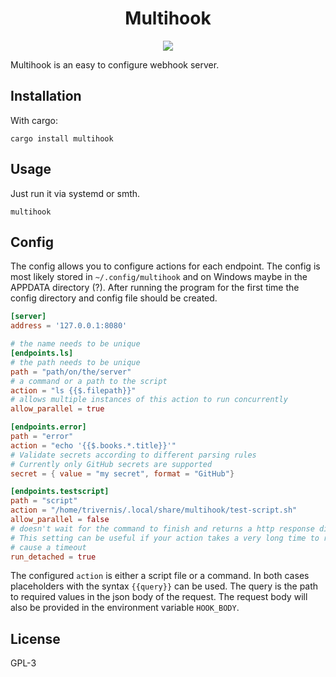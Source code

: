 <h1 align="center">
Multihook
</h1>
<p align="center">
    <a href="https://crates.io/crates/multihook">
        <img src="https://img.shields.io/crates/v/multihook?style=for-the-badge">
    </a>
</p>

Multihook is an easy to configure webhook server.

## Installation

With cargo:
```
cargo install multihook
```

## Usage

Just run it via systemd or smth.

```
multihook
```

## Config

The config allows you to configure actions for each endpoint. The config is most likely
stored in `~/.config/multihook` and on Windows maybe in the APPDATA directory (?).
After running the program for the first time the config directory and config file should be created.

```toml
[server]
address = '127.0.0.1:8080'

# the name needs to be unique
[endpoints.ls]
# the path needs to be unique
path = "path/on/the/server"
# a command or a path to the script
action = "ls {{$.filepath}}"
# allows multiple instances of this action to run concurrently
allow_parallel = true

[endpoints.error]
path = "error"
action = "echo '{{$.books.*.title}}'"
# Validate secrets according to different parsing rules
# Currently only GitHub secrets are supported
secret = { value = "my secret", format = "GitHub"}

[endpoints.testscript]
path = "script"
action = "/home/trivernis/.local/share/multihook/test-script.sh"
allow_parallel = false
# doesn't wait for the command to finish and returns a http response directly
# This setting can be useful if your action takes a very long time to run and would
# cause a timeout
run_detached = true
```

The configured `action` is either a script file or a command.
In both cases placeholders with the syntax `{{query}}` can be used. The query
is the path to required values in the json body of the request. The request body
will also be provided in the environment variable `HOOK_BODY`.

## License

GPL-3
